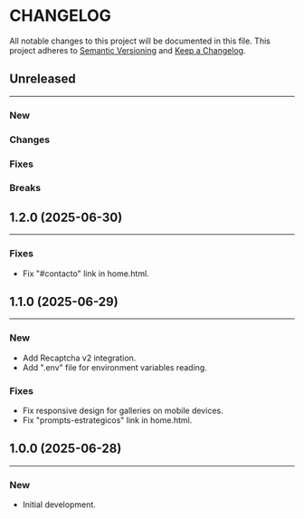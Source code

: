 # CHANGELOG

All notable changes to this project will be documented in this file.
This project adheres to [Semantic Versioning](http://semver.org/) and [Keep a Changelog](http://keepachangelog.com/).



## Unreleased
---

### New

### Changes

### Fixes

### Breaks


## 1.2.0 (2025-06-30)
---

### Fixes
- Fix "#contacto" link in home.html.


## 1.1.0 (2025-06-29)
---

### New
- Add Recaptcha v2 integration.
- Add ".env" file for environment variables reading.

### Fixes
- Fix responsive design for galleries on mobile devices.
- Fix "prompts-estrategicos" link in home.html.

## 1.0.0 (2025-06-28)
---

### New
- Initial development.
